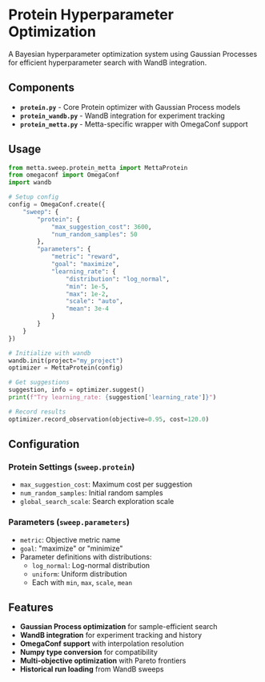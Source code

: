 # Protein Hyperparameter Optimization

A Bayesian hyperparameter optimization system using Gaussian Processes for efficient hyperparameter search with WandB integration.

## Components

- **`protein.py`** - Core Protein optimizer with Gaussian Process models
- **`protein_wandb.py`** - WandB integration for experiment tracking
- **`protein_metta.py`** - Metta-specific wrapper with OmegaConf support

## Usage

```python
from metta.sweep.protein_metta import MettaProtein
from omegaconf import OmegaConf
import wandb

# Setup config
config = OmegaConf.create({
    "sweep": {
        "protein": {
            "max_suggestion_cost": 3600,
            "num_random_samples": 50
        },
        "parameters": {
            "metric": "reward",
            "goal": "maximize",
            "learning_rate": {
                "distribution": "log_normal",
                "min": 1e-5,
                "max": 1e-2,
                "scale": "auto",
                "mean": 3e-4
            }
        }
    }
})

# Initialize with wandb
wandb.init(project="my_project")
optimizer = MettaProtein(config)

# Get suggestions
suggestion, info = optimizer.suggest()
print(f"Try learning_rate: {suggestion['learning_rate']}")

# Record results
optimizer.record_observation(objective=0.95, cost=120.0)
```

## Configuration

### Protein Settings (`sweep.protein`)
- `max_suggestion_cost`: Maximum cost per suggestion
- `num_random_samples`: Initial random samples
- `global_search_scale`: Search exploration scale

### Parameters (`sweep.parameters`)
- `metric`: Objective metric name
- `goal`: "maximize" or "minimize"
- Parameter definitions with distributions:
  - `log_normal`: Log-normal distribution
  - `uniform`: Uniform distribution
  - Each with `min`, `max`, `scale`, `mean`

## Features

- **Gaussian Process optimization** for sample-efficient search
- **WandB integration** for experiment tracking and history
- **OmegaConf support** with interpolation resolution
- **Numpy type conversion** for compatibility
- **Multi-objective optimization** with Pareto frontiers
- **Historical run loading** from WandB sweeps
